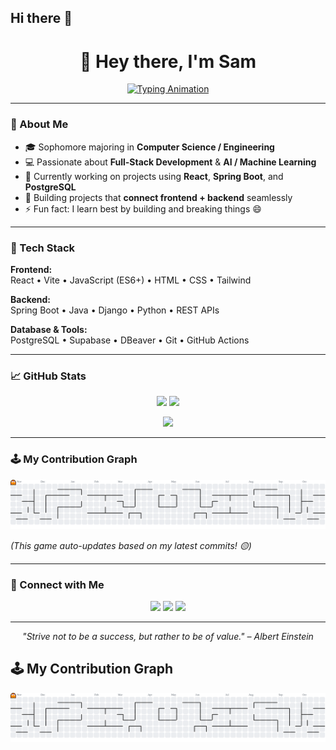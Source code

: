 ## Hi there 👋

<h1 align="center">👋 Hey there, I'm Sam</h1>

<p align="center">
  <a href="https://github.com/samin1554">
    <img src="https://readme-typing-svg.herokuapp.com?font=Fira+Code&size=22&duration=2500&pause=1000&color=00F781&center=true&vCenter=true&width=440&lines=Computer+Science+Student;Full+Stack+Developer;Machine+Learning+Explorer;Lifelong+Learner+📘" alt="Typing Animation" />
  </a>
</p>

---

### 🧠 About Me
- 🎓 Sophomore majoring in **Computer Science / Engineering**
- 💻 Passionate about **Full-Stack Development** & **AI / Machine Learning**
- 🌱 Currently working on projects using **React**, **Spring Boot**, and **PostgreSQL**
- 🚀 Building projects that **connect frontend + backend** seamlessly
- ⚡ Fun fact: I learn best by building and breaking things 😄

---

### 🧩 Tech Stack

**Frontend:**  
React • Vite • JavaScript (ES6+) • HTML • CSS • Tailwind  

**Backend:**  
Spring Boot • Java • Django • Python • REST APIs  

**Database & Tools:**  
PostgreSQL • Supabase • DBeaver • Git • GitHub Actions  

---

### 📈 GitHub Stats

<p align="center">
  <img src="https://github-readme-stats.vercel.app/api?username=samin1554&show_icons=true&count_private=true&include_all_commits=true&theme=radical" height="170" />
  <img src="https://github-readme-stats.vercel.app/api/top-langs/?username=samin1554&layout=compact&theme=radical" height="170" />
</p>

<p align="center">
  <img src="https://github-readme-streak-stats.herokuapp.com/?user=samin1554&theme=radical" height="180" />
</p>

---

### 🕹️ My Contribution Graph

<p align="center">
  <picture>
    <source media="(prefers-color-scheme: dark)" srcset="https://raw.githubusercontent.com/samin1554/samin1554/output/pacman-contribution-graph-dark.svg">
    <source media="(prefers-color-scheme: light)" srcset="https://raw.githubusercontent.com/samin1554/samin1554/output/pacman-contribution-graph.svg">
    <img alt="Pac-Man contribution graph" src="https://raw.githubusercontent.com/samin1554/samin1554/output/pacman-contribution-graph.svg" width="700">
  </picture>
</p>

*(This game auto-updates based on my latest commits! 🟡)*

---

### 🤝 Connect with Me

<p align="center">
  <a href="mailto:youremail@example.com"><img src="https://img.shields.io/badge/Email-D14836?style=for-the-badge&logo=gmail&logoColor=white"/></a>
  <a href="https://www.linkedin.com/in/yourlinkedin/"><img src="https://img.shields.io/badge/LinkedIn-0077B5?style=for-the-badge&logo=linkedin&logoColor=white"/></a>
  <a href="https://github.com/samin1554"><img src="https://img.shields.io/badge/GitHub-000000?style=for-the-badge&logo=github&logoColor=white"/></a>
</p>

---

<p align="center">
  <i>"Strive not to be a success, but rather to be of value." – Albert Einstein</i>
</p>




## 🕹️ My Contribution Graph

<picture>
  <source media="(prefers-color-scheme: dark)" srcset="https://raw.githubusercontent.com/samin1554/samin1554/output/pacman-contribution-graph-dark.svg">
  <source media="(prefers-color-scheme: light)" srcset="https://raw.githubusercontent.com/samin1554/samin1554/output/pacman-contribution-graph.svg">
  <img alt="Pac-Man contribution graph" src="https://raw.githubusercontent.com/samin1554/samin1554/output/pacman-contribution-graph.svg">
</picture>
